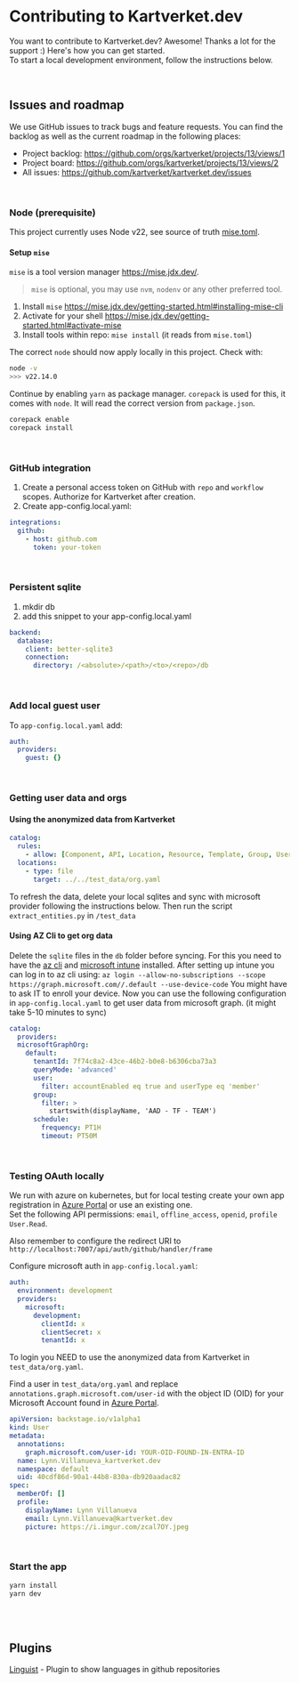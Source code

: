 # Contributing to Kartverket.dev

You want to contribute to Kartverket.dev? Awesome! Thanks a lot for the
support :) Here's how you can get started. <br>
To start a local development environment, follow the instructions below.


<br>

## Issues and roadmap

We use GitHub issues to track bugs and feature requests. You can find the
backlog as well as the current roadmap in the following places:

- Project backlog: https://github.com/orgs/kartverket/projects/13/views/1
- Project board: https://github.com/orgs/kartverket/projects/13/views/2
- All issues: https://github.com/kartverket/kartverket.dev/issues


<br>

### Node (prerequisite)

This project currently uses Node v22, see source of truth [mise.toml](mise.toml).

#### Setup `mise`

`mise` is a tool version manager https://mise.jdx.dev/.

> `mise` is optional, you may use `nvm`, `nodenv` or any other preferred tool.


1. Install `mise` https://mise.jdx.dev/getting-started.html#installing-mise-cli
2. Activate for your shell https://mise.jdx.dev/getting-started.html#activate-mise
3. Install tools within repo: `mise install` (it reads from `mise.toml`)

The correct `node` should now apply locally in this project. Check with:

```sh
node -v
>>> v22.14.0
```

Continue by enabling `yarn` as package manager. `corepack` is used for this, it comes with `node`.
It will read the correct version from `package.json`.

```sh
corepack enable
corepack install
```

<br>

### GitHub integration

1. Create a personal access token on GitHub with `repo` and `workflow` scopes. Authorize for Kartverket after creation.
2. Create app-config.local.yaml:

```yaml
integrations:
  github:
    - host: github.com
      token: your-token
```

<br>

### Persistent sqlite

1. mkdir db
2. add this snippet to your app-config.local.yaml

```yaml
backend:
  database:
    client: better-sqlite3
    connection:
      directory: /<absolute>/<path>/<to>/<repo>/db
```

<br>

### Add local guest user
To `app-config.local.yaml` add: 
```yaml
auth:
  providers:
    guest: {}
```

<br>

### Getting user data and orgs

#### Using the anonymized data from Kartverket

```yaml
catalog:
  rules:
    - allow: [Component, API, Location, Resource, Template, Group, User]
  locations:
    - type: file
      target: ../../test_data/org.yaml
```

To refresh the data, delete your local sqlites and sync with microsoft provider following the instructions below.
Then run the script `extract_entities.py` in `/test_data`

#### Using AZ Cli to get org data

Delete the `sqlite` files in the `db` folder before syncing.
For this you need to have the [az cli](https://learn.microsoft.com/en-us/cli/azure/install-azure-cli-linux?pivots=apt) and [microsoft intune](https://learn.microsoft.com/en-us/mem/intune/user-help/microsoft-intune-app-linux) installed.
After setting up intune you can log in to az cli using: `az login --allow-no-subscriptions --scope https://graph.microsoft.com//.default --use-device-code`
You might have to ask IT to enroll your device.
Now you can use the following configuration in `app-config.local.yaml` to get user data from microsoft graph. (it might take 5-10 minutes to sync)

```yaml
catalog:
  providers:
  microsoftGraphOrg:
    default:
      tenantId: 7f74c8a2-43ce-46b2-b0e8-b6306cba73a3
      queryMode: 'advanced'
      user:
        filter: accountEnabled eq true and userType eq 'member'
      group:
        filter: >
          startswith(displayName, 'AAD - TF - TEAM')
      schedule:
        frequency: PT1H
        timeout: PT50M
```

<br>

### Testing OAuth locally

We run with azure on kubernetes, but for local testing create your own app registration in [Azure Portal](https://portal.azure.com/#view/Microsoft_AAD_RegisteredApps/ApplicationsListBlade) or use an existing one.    
Set the following API permissions: `email`, `offline_access`, `openid`, `profile` `User.Read`.

Also remember to configure the redirect URI to `http://localhost:7007/api/auth/github/handler/frame`

Configure microsoft auth in `app-config.local.yaml`: 
```yaml
auth:
  environment: development
  providers:
    microsoft:
      development:
        clientId: x
        clientSecret: x
        tenantId: x
```

To login you NEED to use the anonymized data from Kartverket in `test_data/org.yaml`. 

Find a user in `test_data/org.yaml` and replace `annotations.graph.microsoft.com/user-id` with the object ID (OID) for your Microsoft Account found in [Azure Portal](https://portal.azure.com/#view/Microsoft_AAD_IAM/ActiveDirectoryMenuBlade/~/Overview).
```yaml
apiVersion: backstage.io/v1alpha1
kind: User
metadata:
  annotations:
    graph.microsoft.com/user-id: YOUR-OID-FOUND-IN-ENTRA-ID
  name: Lynn.Villanueva_kartverket.dev
  namespace: default
  uid: 40cdf86d-90a1-44b8-830a-db920aadac82
spec:
  memberOf: []
  profile:
    displayName: Lynn Villanueva
    email: Lynn.Villanueva@kartverket.dev
    picture: https://i.imgur.com/zcal7OY.jpeg
```

<br>

### Start the app

```sh
yarn install
yarn dev
```

<br>
<br>

## Plugins

[Linguist](https://github.com/backstage/community-plugins/blob/main/workspaces/linguist/plugins/linguist) - Plugin to show languages in github repositories
